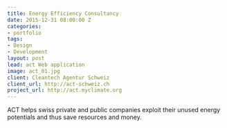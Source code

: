 ```yaml
---
title: Energy Efficiency Consultancy
date: 2015-12-31 08:00:00 Z
categories:
- portfolio
tags:
- Design
- Development
layout: post
lead: act Web application
image: act_01.jpg
client: Cleantech Agentur Schweiz
client_url: http://act-schweiz.ch
project_url: http://act.myclimate.org
---
```


ACT helps swiss private and public companies exploit their unused energy potentials and thus save resources and money.

